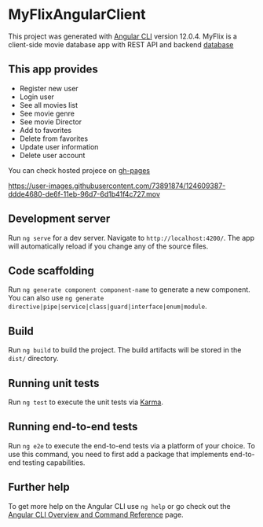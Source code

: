 # MyFlixAngularClient

This project was generated with [Angular CLI](https://github.com/angular/angular-cli) version 12.0.4.
MyFlix is a client-side movie database app with REST API and backend [database](https://github.com/imatsuhira/movie_api)

## This app provides
 * Register new user
 * Login user
 * See all movies list
 * See movie genre
 * See movie Director
 * Add to favorites
 * Delete from favorites
 * Update user information
 * Delete user account

You can check hosted projece on [gh-pages](https://imatsuhira.github.io/myFlix-Angular-client/welcome)



https://user-images.githubusercontent.com/73891874/124609387-ddde4680-de6f-11eb-96d7-6d1b41f4c727.mov


 

## Development server

Run `ng serve` for a dev server. Navigate to `http://localhost:4200/`. The app will automatically reload if you change any of the source files.

## Code scaffolding

Run `ng generate component component-name` to generate a new component. You can also use `ng generate directive|pipe|service|class|guard|interface|enum|module`.

## Build

Run `ng build` to build the project. The build artifacts will be stored in the `dist/` directory.

## Running unit tests

Run `ng test` to execute the unit tests via [Karma](https://karma-runner.github.io).

## Running end-to-end tests

Run `ng e2e` to execute the end-to-end tests via a platform of your choice. To use this command, you need to first add a package that implements end-to-end testing capabilities.

## Further help

To get more help on the Angular CLI use `ng help` or go check out the [Angular CLI Overview and Command Reference](https://angular.io/cli) page.

